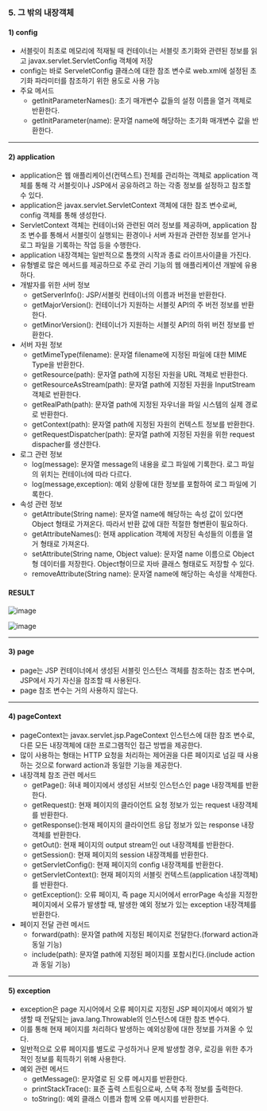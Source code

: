 ### 5. 그 밖의 내장객체

#### 1) config
- 서블릿이 최초로 메모리에 적재될 때 컨테이너는 서블릿 초기화와 관련된 정보를 읽고 javax.servlet.ServletConfig 객체에 저장
- config는 바로 ServeletConfig 클래스에 대한 참조 변수로 web.xml에 설정된 초기화 파라미터를 참조하기 위한 용도로 사용 가능
- 주요 메서드
  - getInitParameterNames(): 초기 매개변수 값들의 설정 이름을 열거 객체로 반환한다.
  - getInitParameter(name): 문자열 name에 해당하는 초기화 매개변수 값을 반환한다.

***

#### 2) application
- application은 웹 애플리케이션(컨텍스트) 전체를 관리하는 객체로 application 객체를 통해 각 서블릿이나 JSP에서 공유하려고 하는 각종 정보를 설정하고 참조할 수 있다.
- application은 javax.servlet.ServletContext 객체에 대한 참조 변수로써, config 객체를 통해 생성한다.
- ServletContext 객체는 컨테이너와 관련된 여러 정보를 제공하며, application 참조 변수를 통해서 서블릿이 실행되는 환경이나 서버 자원과 관련한 정보를 얻거나 로그 파일을 기록하는 작업 등을 수행한다.
- application 내장객체는 일반적으로 톰캣의 시작과 종료 라이프사이클을 가진다.
- 유형별로 많은 메서드를 제공하므로 주로 관리 기능의 웹 애플리케이션 개발에 유용하다.
- 개발자를 위한 서버 정보
  - getServerInfo(): JSP/서블릿 컨테이너의 이름과 버전을 반환한다.
  - getMajorVersion(): 컨테이너가 지원하는 서블릿 API의 주 버전 정보를 반환한다.
  - getMinorVersion(): 컨테이너가 지원하는 서블릿 API의 하위 버전 정보를 반환한다.
- 서버 자원 정보
  - getMimeType(filename): 문자열 filename에 지정된 파일에 대한 MIME Type을 반환한다.
  - getResource(path): 문자열 path에 지정된 자원을 URL 객체로 반환한다.
  - getResourceAsStream(path): 문자열 path에 지정된 자원을 InputStream 객체로 반환한다.
  - getRealPath(path): 문자열 path에 지정된 자우너을 파일 시스템의 실제 경로로 반환한다.
  - getContext(path): 문자열 path에 지정된 자원의 컨텍스트 정보를 반환한다.
  - getRequestDispatcher(path): 문자열 path에 지정된 자원을 위한 request dispacher를 생산한다.
- 로그 관련 정보
  - log(message): 문자열 message의 내용을 로그 파일에 기록한다. 로그 파일의 위치는 컨테이너에 따라 다르다.
  - log(message,exception): 예외 상황에 대한 정보를 포함하여 로그 파일에 기록한다.  
- 속성 관련 정보
  - getAttribute(String name): 문자열 name에 해당하는 속성 값이 있다면 Object 형태로 가져온다. 따라서 반환 값에 대한 적절한 형변환이 필요하다.
  - getAttributeNames(): 현재 application 객체에 저장된 속성들의 이름을 열거 형태로 가져온다.
  - setAttribute(String name, Object value): 문자열 name 이름으로 Object형 데이터를 저장한다. Object형이므로 자바 클래스 형태로도 저장할 수 있다.
  - removeAttribute(String name): 문자열 name에 해당하는 속성을 삭제한다.

#### RESULT

![image](https://user-images.githubusercontent.com/85846475/123369317-8101a700-d5b8-11eb-989d-d852553c32ab.png)

![image](https://user-images.githubusercontent.com/85846475/123369333-88c14b80-d5b8-11eb-9332-a8fccd34af84.png)

***

#### 3) page
- page는 JSP 컨테이너에서 생성된 서블릿 인스턴스 객체를 참조하는 참조 변수며, JSP에서 자기 자신을 참조할 때 사용된다.
- page 참조 변수는 거의 사용하지 않는다.

***

#### 4) pageContext
- pageContext는 javax.servlet.jsp.PageContext 인스턴스에 대한 참조 변수로, 다른 모든 내장객체에 대한 프로그램적인 접근 방법을 제공한다.
- 많이 사용하는 형태는 HTTP 요청을 처리하는 제어권을 다른 페이지로 넘길 때 사용하는 것으로 forward action과 동일한 기능을 제공한다.
- 내장객체 참조 관련 메서드
  - getPage(): 혀내 페이지에서 생성된 서브릿 인스턴스인 page 내장객체를 반환한다.
  - getRequest(): 현재 페이지의 클라이언트 요청 정보가 있는 request 내장객체를 반환한다.
  - getResponse():현재 페이지의 클라이언트 응답 정보가 있는 response 내장객체를 반환한다.
  - getOut(): 현재 페이지의 output stream인 out 내장객체를 반환한다.
  - getSession(): 현재 페이지의 session 내장객체를 반환한다.
  - getServletConfig(): 현재 페이지의 config 내장객체를 반환한다.
  - getServletContext(): 현재 페이지의 서블릿 컨텍스트(application 내장객체)를 반환한다.
  - getException(): 오류 페이지, 즉 page 지시어에서 errorPage 속성을 지정한 페이지에서 오류가 발생할 때, 발생한 예외 정보가 있는 exception 내장객체를 반환한다.
- 페이지 전달 관련 메서드
  - forward(path): 문자열 path에 지정된 페이지로 전달한다.(forward action과 동일 기능)
  - include(path): 문자열 path에 지정된 페이지를 포함시킨다.(include action과 동일 기능)

***

#### 5) exception
- exception은 page 지시어에서 오류 페이지로 지정된 JSP 페이지에서 예외가 발생할 때 전달되는 java.lang.Throwable의 인스턴스에 대한 참조 변수다.
- 이를 통해 현재 페이지를 처리하다 발생하는 예외상황에 대한 정보를 가져올 수 있다.
- 일반적으로 오류 페이지를 별도로 구성하거나 문제 발생할 경우, 로깅을 위한 추가적인 정보를 획득하기 위해 사용한다.
- 예외 관련 메서드
  - getMessage(): 문자열로 된 오류 메시지를 반환한다.
  - printStackTrace(): 표준 출력 스트림으로싸, 스택 추적 정보를 출력한다.
  - toString(): 예외 클래스 이름과 함께 오류 메시지를 반환한다.



